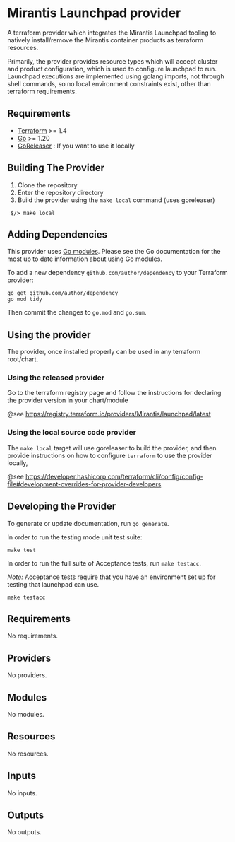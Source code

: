 # Mirantis Launchpad provider

A terraform provider which integrates the Mirantis Launchpad tooling to natively
install/remove the Mirantis container products as terraform resources.

Primarily, the provider provides resource types which will accept cluster and
product configuration, which is used to configure launchpad to run. Launchpad
executions are implemented using golang imports, not through shell commands, so
no local environment constraints exist, other than terraform requirements.

## Requirements

- [Terraform](https://www.terraform.io/downloads.html) >= 1.4
- [Go](https://golang.org/doc/install) >= 1.20
- [GoReleaser](https://goreleaser.com/) : If you want to use it locally

## Building The Provider

1. Clone the repository
2. Enter the repository directory
3. Build the provider using the `make local` command (uses goreleaser)

```shell
 $/> make local
```

## Adding Dependencies

This provider uses [Go modules](https://github.com/golang/go/wiki/Modules).
Please see the Go documentation for the most up to date information about using
Go modules.

To add a new dependency `github.com/author/dependency` to your Terraform provider:

```shell
go get github.com/author/dependency
go mod tidy
```

Then commit the changes to `go.mod` and `go.sum`.

## Using the provider

The provider, once installed properly can be used in any terraform root/chart.

### Using the released provider

Go to the terraform registry page and follow the instructions for declaring
the provider version in your chart/module

@see https://registry.terraform.io/providers/Mirantis/launchpad/latest

### Using the local source code provider

The `make local` target will use goreleaser to build the provider, and
then provide instructions on how to configure `terraform` to use the
provider locally,

@see https://developer.hashicorp.com/terraform/cli/config/config-file#development-overrides-for-provider-developers

## Developing the Provider

To generate or update documentation, run `go generate`.

In order to run the testing mode unit test suite:

```
make test
```

In order to run the full suite of Acceptance tests, run `make testacc`.

*Note:* Acceptance tests require that you have an environment set up for
		testing that launchpad can use.

```shell
make testacc
```

<!-- BEGIN_TF_DOCS -->
## Requirements

No requirements.

## Providers

No providers.

## Modules

No modules.

## Resources

No resources.

## Inputs

No inputs.

## Outputs

No outputs.
<!-- END_TF_DOCS -->